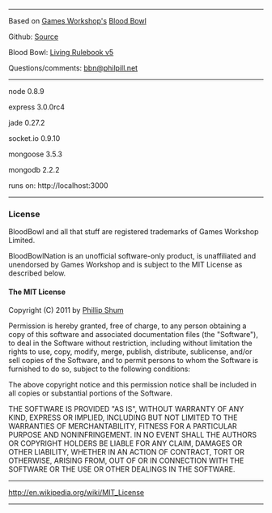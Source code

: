 ----

Based on [Games Workshop's](http://www.games-workshop.com/gws/home.jsp) [Blood Bowl](http://www.games-workshop.com/gws/catalog/landingArmy.jsp?catId=cat480004a&rootCatGameStyle=)

Github: [Source](https://github.com/philpill/BloodBowlNation)

Blood Bowl: [Living Rulebook v5](http://www.bloodbowlonline.com/LivingRulebook5.pdf)

Questions/comments: bbn@philpill.net

----

node 0.8.9

express 3.0.0rc4

jade 0.27.2

socket.io 0.9.10

mongoose 3.5.3

mongodb 2.2.2

runs on: http://localhost:3000

----

### License ###

BloodBowl and all that stuff are registered trademarks of Games Workshop Limited.

BloodBowlNation is an unofficial software-only product, is unaffiliated and unendorsed by Games Workshop and is subject to the MIT License as described below.

#### The MIT License ####

Copyright (C) 2011 by [Phillip Shum](http://philshum.co.uk)

Permission is hereby granted, free of charge, to any person obtaining a copy
of this software and associated documentation files (the "Software"), to deal
in the Software without restriction, including without limitation the rights
to use, copy, modify, merge, publish, distribute, sublicense, and/or sell
copies of the Software, and to permit persons to whom the Software is
furnished to do so, subject to the following conditions:

The above copyright notice and this permission notice shall be included in
all copies or substantial portions of the Software.

THE SOFTWARE IS PROVIDED "AS IS", WITHOUT WARRANTY OF ANY KIND, EXPRESS OR
IMPLIED, INCLUDING BUT NOT LIMITED TO THE WARRANTIES OF MERCHANTABILITY,
FITNESS FOR A PARTICULAR PURPOSE AND NONINFRINGEMENT. IN NO EVENT SHALL THE
AUTHORS OR COPYRIGHT HOLDERS BE LIABLE FOR ANY CLAIM, DAMAGES OR OTHER
LIABILITY, WHETHER IN AN ACTION OF CONTRACT, TORT OR OTHERWISE, ARISING FROM,
OUT OF OR IN CONNECTION WITH THE SOFTWARE OR THE USE OR OTHER DEALINGS IN
THE SOFTWARE.

----

http://en.wikipedia.org/wiki/MIT_License

----